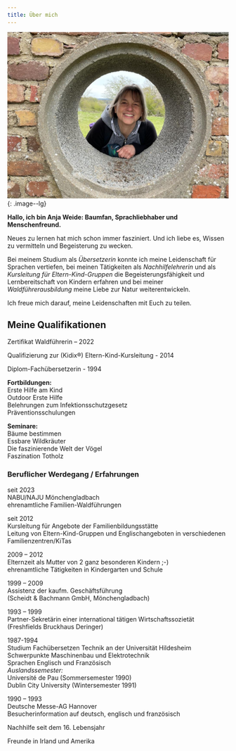 ```yaml
---
title: Über mich
---
```

![Foto Anja Weide](/photoaboutme.jpg){: .image--lg}

**Hallo, ich bin Anja Weide: Baumfan, Sprachliebhaber und Menschenfreund.**

Neues zu lernen hat mich schon immer fasziniert.
Und ich liebe es, Wissen zu vermitteln und Begeisterung zu wecken.

Bei meinem Studium als *Übersetzerin* konnte ich meine Leidenschaft für Sprachen vertiefen, bei meinen Tätigkeiten als *Nachhilfelehrerin* und als *Kursleitung für Eltern-Kind-Gruppen* die Begeisterungsfähigkeit und Lernbereitschaft von Kindern erfahren und bei meiner *Waldführerausbildung* meine Liebe zur Natur weiterentwickeln.

Ich freue mich darauf, meine Leidenschaften mit Euch zu teilen. 

## Meine Qualifikationen



Zertifikat Waldführerin – 2022

Qualifizierung zur (Kidix®) Eltern-Kind-Kursleitung - 2014

Diplom-Fachübersetzerin - 1994

**Fortbildungen:**\
Erste Hilfe am Kind\
Outdoor Erste Hilfe\
Belehrungen zum Infektionsschutzgesetz\
Präventionsschulungen

**Seminare:**\
Bäume bestimmen\
Essbare Wildkräuter\
Die faszinierende Welt der Vögel\
Faszination Totholz


### Beruflicher Werdegang / Erfahrungen

seit 2023\
NABU/NAJU Mönchengladbach\
ehrenamtliche Familien-Waldführungen

seit 2012\
Kursleitung für Angebote der Familienbildungsstätte\
Leitung von Eltern-Kind-Gruppen und Englischangeboten in verschiedenen Familienzentren/KiTas

2009 – 2012\
Elternzeit als Mutter von 2 ganz besonderen Kindern ;-)\
ehrenamtliche Tätigkeiten in Kindergarten und Schule

1999 – 2009\
Assistenz der kaufm. Geschäftsführung\
(Scheidt & Bachmann GmbH, Mönchengladbach)

1993 – 1999\
Partner-Sekretärin einer international tätigen Wirtschaftssozietät\
(Freshfields Bruckhaus Deringer)

1987-1994\
Studium Fachübersetzen Technik an der Universität Hildesheim\
Schwerpunkte Maschinenbau und Elektrotechnik\
Sprachen Englisch und Französisch\
*Auslandssemester:*\
Université de Pau (Sommersemester 1990)\
Dublin City University (Wintersemester 1991)

1990 – 1993\
Deutsche Messe-AG Hannover\
Besucherinformation auf deutsch, englisch und französisch

Nachhilfe seit dem 16. Lebensjahr

Freunde in Irland und Amerika